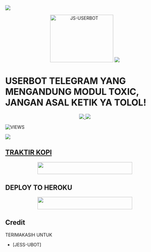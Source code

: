 <img src="https://telegra.ph/file/749641a375bb5862000e7.jpg">
    <p align="center"> 
<a href="https://instagram.com/E_rama11"><img src="https://images.cooltext.com/5537105.png" width="200" height="150" alt="  JS-USERBOT" /></a>
<img src="https://telegra.ph/file/749641a375bb5862000e7.jpghttps://telegra.ph/file/749641a375bb5862000e7.jpg">
    <p align="center"> 

# USERBOT TELEGRAM YANG MENGANDUNG MODUL TOXIC, JANGAN ASAL KETIK YA TOLOL!

<p align="center">
  <a href="https://github.com/jeskatanya/JS-USERBOT/fork">
    <img src="https://img.shields.io/github/forks/jeskatanya/JS-USERBOT?label=Fork&style=social">
    
  </a>
  <a href="https://github.com/jeskatanya/JS-USERBOT">
    <img src="https://img.shields.io/github/stars/jeskatanya/JS-USERBOT?style=social">
  </a>
</p>  

![VIEWS](https://komarev.com/ghpvc/?username=jeskatanya)

<a href="https://t.me/ramsupportt"><img src="https://img.shields.io/badge/KODE%20PENILAIAN-A+-blue.svg?style=for-the-badge&logo=Factor.">

## TRAKTIR KOPI
<p align="center"><a href="https://t.me/userbotch/9"> <img src="https://img.shields.io/badge/TRAKTIR%20KOPI%20TIPIS²-blue?style=flat&logo=Paypal" width="300" height="38.60" /></a></p>


## DEPLOY TO HEROKU
<p align="center"><a href="https://telegram.dog/XTZ_HerokuBot?start=cmFtYWRoYW5pODkyL1JBTS1VQk9UIFJBTS1VQk9U"> <img src="https://img.shields.io/badge/Deploy%20To%20Heroku-indigo?style=flat&logo=heroku" width="300" height="38.60" /></a></p>


## Credit
TERIMAKASIH UNTUK

*   [JESS-UBOT] 
